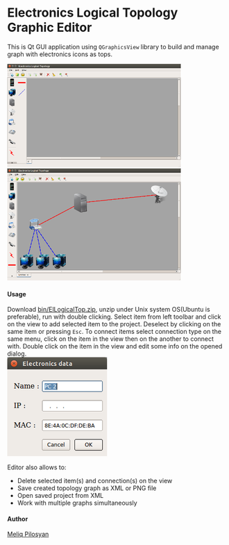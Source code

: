# Electronics Logical Topology Graphic Editor

This is Qt GUI application using `QGraphicsView` library to build and manage graph with electronics icons as tops.

![](/screenshots/elt.png?raw=true 'Electronics Logical Topology Graphic Editor') ![](/screenshots/elt-1.png?raw=true 'Electronics Logical Topology Graphic Editor in use')

#### Usage
Download [bin/ElLogicalTop.zip](bin/ElLogicalTop.zip?raw=true), unzip under Unix system OS(Ubuntu is preferable), run with double clicking.
Select item from left toolbar and click on the view to add selected item to the project. Deselect by clicking on the same item or pressing `Esc`.
To connect items select connection type on the same menu, click on the item in the view then on the another to connect with.
Double click on the item in the view and edit some info on the opened dialog.
<br/>![](/screenshots/edit.png?raw=true "Edit elctronics info dialog")

Editor also allows to:
* Delete selected item(s) and connection(s) on the view
* Save created topology graph as XML or PNG file
* Open saved project from XML
* Work with multiple graphs simultaneously

#### Author
[Meliq Pilosyan](https://github.com/melopilosyan)

